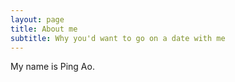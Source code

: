 ```yaml
---
layout: page
title: About me
subtitle: Why you'd want to go on a date with me
---
```


My name is Ping Ao. 

